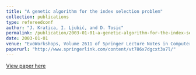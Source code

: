```yaml
---
title: "A genetic algorithm for the index selection problem"
collection: publications
type: refereedconf
author: "J. Kratica, I. Ljubić, and D. Tosic"
permalink: /publication/2003-01-01-a-genetic-algorithm-for-the-index-selection-problem
date: 2003-01-01
venue: "EvoWorkshops, Volume 2611 of Springer Lecture Notes in Computer Science, pp. 280-290"
paperurl: "http://www.springerlink.com/content/vt786x7dgcxt3a7l/"
---
```


[View paper here](http://www.springerlink.com/content/vt786x7dgcxt3a7l/)
